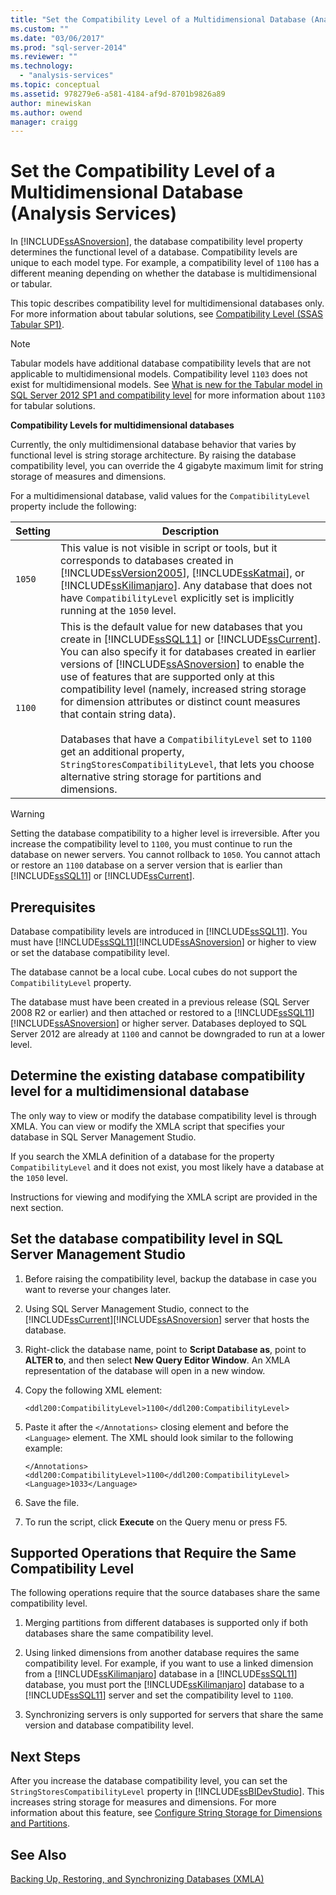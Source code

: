 ```yaml
---
title: "Set the Compatibility Level of a Multidimensional Database (Analysis Services) | Microsoft Docs"
ms.custom: ""
ms.date: "03/06/2017"
ms.prod: "sql-server-2014"
ms.reviewer: ""
ms.technology: 
  - "analysis-services"
ms.topic: conceptual
ms.assetid: 978279e6-a581-4184-af9d-8701b9826a89
author: minewiskan
ms.author: owend
manager: craigg
---
```

# Set the Compatibility Level of a Multidimensional Database (Analysis Services)
  In [!INCLUDE[ssASnoversion](../../includes/ssasnoversion-md.md)], the database compatibility level property determines the functional level of a database. Compatibility levels are unique to each model type. For example, a compatibility level of `1100` has a different meaning depending on whether the database is multidimensional or tabular.  
  
 This topic describes compatibility level for multidimensional databases only. For more information about tabular solutions, see [Compatibility Level &#40;SSAS Tabular SP1&#41;](../tabular-models/compatibility-level-for-tabular-models-in-analysis-services.md).  
  
> [!NOTE]  
>  Tabular models have additional database compatibility levels that are not applicable to multidimensional models. Compatibility level `1103` does not exist for multidimensional models. See [What is new for the Tabular model in SQL Server 2012 SP1 and compatibility level](http://go.microsoft.com/fwlink/?LinkId=301727) for more information about `1103` for tabular solutions.  
  
 **Compatibility Levels for multidimensional databases**  
  
 Currently, the only multidimensional database behavior that varies by functional level is string storage architecture. By raising the database compatibility level, you can override the 4 gigabyte maximum limit for string storage of measures and dimensions.  
  
 For a multidimensional database, valid values for the `CompatibilityLevel` property include the following:  
  
|Setting|Description|  
|-------------|-----------------|  
|`1050`|This value is not visible in script or tools, but it corresponds to databases created in [!INCLUDE[ssVersion2005](../../includes/ssversion2005-md.md)], [!INCLUDE[ssKatmai](../../includes/sskatmai-md.md)], or [!INCLUDE[ssKilimanjaro](../../includes/sskilimanjaro-md.md)]. Any database that does not have `CompatibilityLevel` explicitly set is implicitly running at the `1050` level.|  
|`1100`|This is the default value for new databases that you create in [!INCLUDE[ssSQL11](../../includes/sssql11-md.md)] or [!INCLUDE[ssCurrent](../../includes/sscurrent-md.md)]. You can also specify it for databases created in earlier versions of [!INCLUDE[ssASnoversion](../../includes/ssasnoversion-md.md)] to enable the use of features that are supported only at this compatibility level (namely, increased string storage for dimension attributes or distinct count measures that contain string data).<br /><br /> Databases that have a `CompatibilityLevel` set to `1100` get an additional property, `StringStoresCompatibilityLevel`, that lets you choose alternative string storage for partitions and dimensions.|  
  
> [!WARNING]  
>  Setting the database compatibility to a higher level is irreversible. After you increase the compatibility level to `1100`, you must continue to run the database on newer servers. You cannot rollback to `1050`. You cannot attach or restore an `1100` database on a server version that is earlier than [!INCLUDE[ssSQL11](../../includes/sssql11-md.md)] or [!INCLUDE[ssCurrent](../../includes/sscurrent-md.md)].  
  
## Prerequisites  
 Database compatibility levels are introduced in [!INCLUDE[ssSQL11](../../includes/sssql11-md.md)]. You must have [!INCLUDE[ssSQL11](../../includes/sssql11-md.md)][!INCLUDE[ssASnoversion](../../includes/ssasnoversion-md.md)] or higher to view or set the database compatibility level.  
  
 The database cannot be a local cube. Local cubes do not support the `CompatibilityLevel` property.  
  
 The database must have been created in a previous release (SQL Server 2008 R2 or earlier) and then attached or restored to a [!INCLUDE[ssSQL11](../../includes/sssql11-md.md)][!INCLUDE[ssASnoversion](../../includes/ssasnoversion-md.md)] or higher server. Databases deployed to SQL Server 2012 are already at `1100` and cannot be downgraded to run at a lower level.  
  
## Determine the existing database compatibility level for a multidimensional database  
 The only way to view or modify the database compatibility level is through XMLA. You can view or modify the XMLA script that specifies your database in SQL Server Management Studio.  
  
 If you search the XMLA definition of a database for the property `CompatibilityLevel` and it does not exist, you most likely have a database at the `1050` level.  
  
 Instructions for viewing and modifying the XMLA script are provided in the next section.  
  
## Set the database compatibility level in SQL Server Management Studio  
  
1.  Before raising the compatibility level, backup the database in case you want to reverse your changes later.  
  
2.  Using SQL Server Management Studio, connect to the [!INCLUDE[ssCurrent](../../includes/sscurrent-md.md)][!INCLUDE[ssASnoversion](../../includes/ssasnoversion-md.md)] server that hosts the database.  
  
3.  Right-click the database name, point to **Script Database as**, point to **ALTER to**, and then select **New Query Editor Window**. An XMLA representation of the database will open in a new window.  
  
4.  Copy the following XML element:  
  
    ```  
    <ddl200:CompatibilityLevel>1100</ddl200:CompatibilityLevel>  
    ```  
  
5.  Paste it after the `</Annotations>` closing element and before the `<Language>` element. The XML should look similar to the following example:  
  
    ```  
    </Annotations>  
    <ddl200:CompatibilityLevel>1100</ddl200:CompatibilityLevel>  
    <Language>1033</Language>  
    ```  
  
6.  Save the file.  
  
7.  To run the script, click **Execute** on the Query menu or press F5.  
  
## Supported Operations that Require the Same Compatibility Level  
 The following operations require that the source databases share the same compatibility level.  
  
1.  Merging partitions from different databases is supported only if both databases share the same compatibility level.  
  
2.  Using linked dimensions from another database requires the same compatibility level. For example, if you want to use a linked dimension from a [!INCLUDE[ssKilimanjaro](../../includes/sskilimanjaro-md.md)] database in a [!INCLUDE[ssSQL11](../../includes/sssql11-md.md)] database, you must port the [!INCLUDE[ssKilimanjaro](../../includes/sskilimanjaro-md.md)] database to a [!INCLUDE[ssSQL11](../../includes/sssql11-md.md)] server and set the compatibility level to `1100`.  
  
3.  Synchronizing servers is only supported for servers that share the same version and database compatibility level.  
  
## Next Steps  
 After you increase the database compatibility level, you can set the `StringStoresCompatibilityLevel` property in [!INCLUDE[ssBIDevStudio](../../includes/ssbidevstudio-md.md)]. This increases string storage for measures and dimensions. For more information about this feature, see [Configure String Storage for Dimensions and Partitions](configure-string-storage-for-dimensions-and-partitions.md).  
  
## See Also  
 [Backing Up, Restoring, and Synchronizing Databases &#40;XMLA&#41;](../multidimensional-models-scripting-language-assl-xmla/backing-up-restoring-and-synchronizing-databases-xmla.md)  
  
  
